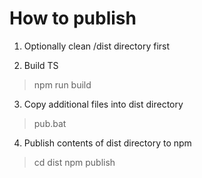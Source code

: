 # How to publish

1. Optionally clean /dist directory first

2. Build TS

> npm run build

3. Copy additional files into dist directory

> pub.bat

4. Publish contents of dist directory to npm

> cd dist
> npm publish
